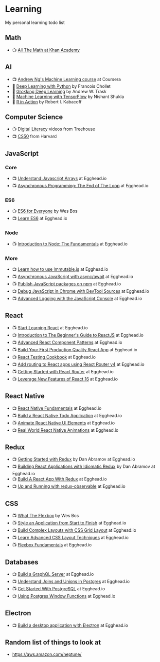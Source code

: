 # Learning
My personal learning todo list


## Math
- 📺 [All The Math at Khan Academy](https://www.khanacademy.org/math/)

## AI
- 📺 [Andrew Ng's Machine Learning course](https://www.coursera.org/learn/machine-learning) at Coursera
- 📔 [Deep Learning with Python](https://www.manning.com/books/deep-learning-with-python) by Francois Chollet
- 📔 [Grokking Deep Learning](https://www.manning.com/books/grokking-deep-learning) by Andrew W. Trask
- 📔 [Machine Learning with TensorFlow](https://www.manning.com/books/machine-learning-with-tensorflow) by Nishant Shukla
- 📔 [R in Action](https://www.manning.com/books/r-in-action-second-edition) by Robert I. Kabacoff

## Computer Science
- 📺 [Digital Literacy](https://teamtreehouse.com/library/topic:digital-literacy) videos from Treehouse
- 📺 [CS50](https://www.edx.org/course/introduction-computer-science-harvardx-cs50x) from Harvard


## JavaScript

### Core
- 📺 [Understand Javascript Arrays](https://egghead.io/courses/understand-javascript-arrays) at Egghead.io
- 📺 [Asynchronous Programming: The End of The Loop](https://egghead.io/courses/asynchronous-programming-the-end-of-the-loop) at Egghead.io

### ES6
- 📺 [ES6 for Everyone](https://es6.io/) by Wes Bos
- 📺 [Learn ES6](https://egghead.io/courses/learn-es6-ecmascript-2015) at Egghead.io

### Node
- 📺 [Introduction to Node: The Fundamentals](https://egghead.io/courses/introduction-to-node-the-fundamentals) at Egghead.io

### More
- 📺 [Learn how to use Immutable.js](https://egghead.io/courses/learn-how-to-use-immutable-js) at Egghead.io
- 📺 [Asynchronous JavaScript with async/await](https://egghead.io/courses/asynchronous-javascript-with-async-await) at Egghead.io
- 📺 [Publish JavaScript packages on npm](https://egghead.io/courses/publish-javascript-packages-on-npm) at Egghead.io
- 📺 [Debug JavaScript in Chrome with DevTool Sources](https://egghead.io/courses/chrome-devtools-sources-panel) at Egghead.io
- 📺 [Advanced Logging with the JavaScript Console](https://egghead.io/courses/js-console-for-power-users) at Egghead.io

## React
- 📺 [Start Learning React](https://egghead.io/courses/start-learning-react) at Egghead.io
- 📺 [Introduction to The Beginner's Guide to ReactJS](https://egghead.io/lessons/react-introduction-to-the-beginner-s-guide-to-reactjs) at Egghead.io
- 📺 [Advanced React Component Patterns](https://egghead.io/courses/advanced-react-component-patterns) at Egghead.io
- 📺 [Build Your First Production Quality React App](https://egghead.io/courses/build-your-first-production-quality-react-app) at Egghead.io
- 📺 [React Testing Cookbook](https://egghead.io/courses/react-testing-cookbook) at Egghead.io
- 📺 [Add routing to React apps using React Router v4](https://egghead.io/courses/add-routing-to-react-apps-using-react-router-v4) at Egghead.io
- 📺 [Getting Started with React Router](https://egghead.io/courses/getting-started-with-react-router) at Egghead.io
- 📺 [Leverage New Features of React 16](https://egghead.io/courses/leverage-new-features-of-react-16) at Egghead.io

## React Native
- 📺 [React Native Fundamentals](https://egghead.io/courses/react-native-fundamentals) at Egghead.io
- 📺 [Build a React Native Todo Application](https://egghead.io/courses/build-a-react-native-todo-application) at Egghead.io
- 📺 [Animate React Native UI Elements](https://egghead.io/courses/animate-react-native-ui-elements) at Egghead.io
- 📺 [Real World React Native Animations](https://egghead.io/courses/real-world-react-native-animations) at Egghead.io

## Redux
- 📺 [Getting Started with Redux](https://egghead.io/courses/getting-started-with-redux) by Dan Abramov at Egghead.io
- 📺 [Building React Applications with Idiomatic Redux](https://egghead.io/courses/building-react-applications-with-idiomatic-redux) by Dan Abramov at Egghead.io
- 📺 [Build A React App With Redux](https://egghead.io/courses/build-a-react-app-with-redux) at Egghead.io
- 📺 [Up and Running with redux-observable](https://egghead.io/courses/up-and-running-with-redux-observable) at Egghead.io

## CSS
- 📺 [What The Flexbox](https://flexbox.io/) by Wes Bos
- 📺 [Style an Application from Start to Finish](https://egghead.io/courses/style-an-application-from-start-to-finish) at Egghead.io
- 📺 [Build Complex Layouts with CSS Grid Layout](https://egghead.io/courses/build-complex-layouts-with-css-grid-layout) at Egghead.io
- 📺 [Learn Advanced CSS Layout Techniques](https://egghead.io/courses/learn-advanced-css-layout-techniques) at Egghead.io
- 📺 [Flexbox Fundamentals](https://egghead.io/courses/flexbox-fundamentals) at Egghead.io

## Databases
- 📺 [Build a GraphQL Server](https://egghead.io/courses/build-a-graphql-server) at Egghead.io
- 📺 [Understand Joins and Unions in Postgres](https://egghead.io/courses/understand-joins-and-unions-in-postgres) at Egghead.io
- 📺 [Get Started With PostgreSQL](https://egghead.io/courses/get-started-with-postgresql) at Egghead.io
- 📺 [Using Postgres Window Functions](https://egghead.io/courses/using-postgres-window-functions) at Egghead.io

## Electron
- 📺 [Build a desktop application with Electron](https://egghead.io/courses/build-a-desktop-application-with-electron) at Egghead.io

## Random list of things to look at
- https://aws.amazon.com/neptune/
